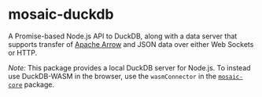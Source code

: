 # mosaic-duckdb

A Promise-based Node.js API to DuckDB, along with a data server that supports transfer of [Apache Arrow](https://arrow.apache.org/) and JSON data over either Web Sockets or HTTP.

_Note:_ This package provides a local DuckDB server for Node.js. To instead use DuckDB-WASM in the browser, use the `wasmConnector` in the [`mosaic-core`](https://github.com/uwdata/mosaic/tree/main/packages/mosaic-core) package.